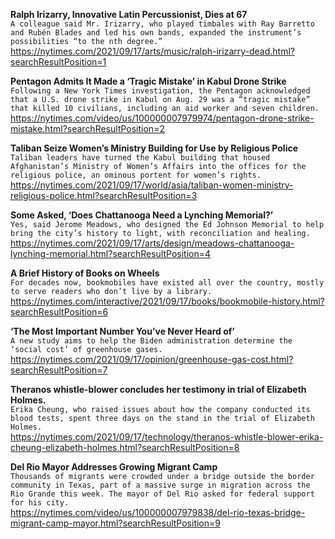 **Ralph Irizarry, Innovative Latin Percussionist, Dies at 67**\
`A colleague said Mr. Irizarry, who played timbales with Ray Barretto and Rubén Blades and led his own bands, expanded the instrument’s possibilities “to the nth degree.”`\
https://nytimes.com/2021/09/17/arts/music/ralph-irizarry-dead.html?searchResultPosition=1

**Pentagon Admits It Made a ‘Tragic Mistake’ in Kabul Drone Strike**\
`Following a New York Times investigation, the Pentagon acknowledged that a U.S. drone strike in Kabul on Aug. 29 was a “tragic mistake” that killed 10 civilians, including an aid worker and seven children.`\
https://nytimes.com/video/us/100000007979974/pentagon-drone-strike-mistake.html?searchResultPosition=2

**Taliban Seize Women’s Ministry Building for Use by Religious Police**\
`Taliban leaders have turned the Kabul building that housed Afghanistan’s Ministry of Women’s Affairs into the offices for the religious police, an ominous portent for women’s rights.`\
https://nytimes.com/2021/09/17/world/asia/taliban-women-ministry-religious-police.html?searchResultPosition=3

**Some Asked, ‘Does Chattanooga Need a Lynching Memorial?’**\
`Yes, said Jerome Meadows, who designed the Ed Johnson Memorial to help bring the city’s history to light, with reconciliation and healing.`\
https://nytimes.com/2021/09/17/arts/design/meadows-chattanooga-lynching-memorial.html?searchResultPosition=4

**A Brief History of Books on Wheels**\
`For decades now, bookmobiles have existed all over the country, mostly to serve readers who don’t live by a library.`\
https://nytimes.com/interactive/2021/09/17/books/bookmobile-history.html?searchResultPosition=6

**‘The Most Important Number You’ve Never Heard of’**\
`A new study aims to help the Biden administration determine the ‘social cost’ of greenhouse gases.  `\
https://nytimes.com/2021/09/17/opinion/greenhouse-gas-cost.html?searchResultPosition=7

**Theranos whistle-blower concludes her testimony in trial of Elizabeth Holmes.**\
`Erika Cheung, who raised issues about how the company conducted its blood tests, spent three days on the stand in the trial of Elizabeth Holmes.`\
https://nytimes.com/2021/09/17/technology/theranos-whistle-blower-erika-cheung-elizabeth-holmes.html?searchResultPosition=8

**Del Rio Mayor Addresses Growing Migrant Camp**\
`Thousands of migrants were crowded under a bridge outside the border community in Texas, part of a massive surge in migration across the Rio Grande this week. The mayor of Del Rio asked for federal support for his city.`\
https://nytimes.com/video/us/100000007979838/del-rio-texas-bridge-migrant-camp-mayor.html?searchResultPosition=9

